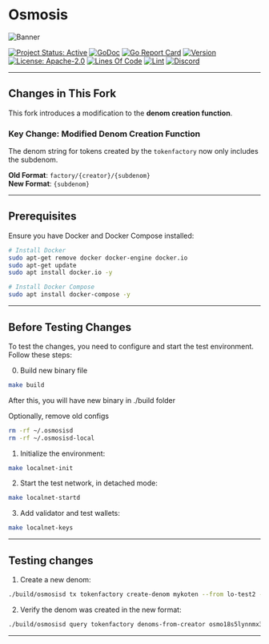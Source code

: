 
# Osmosis

![Banner](assets/banner.png)

[![Project Status: Active](https://img.shields.io/badge/repo%20status-Active-green.svg?style=flat-square)](https://www.repostatus.org/#active)
[![GoDoc](https://img.shields.io/badge/godoc-reference-blue?style=flat-square&logo=go)](https://pkg.go.dev/github.com/osmosis-labs/osmosis/v11)
[![Go Report Card](https://goreportcard.com/badge/github.com/osmosis-labs/osmosis?style=flat-square)](https://goreportcard.com/report/github.com/osmosis-labs/osmosis/v11)
[![Version](https://img.shields.io/github/tag/osmosis-labs/osmosis.svg?style=flat-square)](https://github.com/osmosis-labs/osmosis/releases/latest)
[![License: Apache-2.0](https://img.shields.io/github/license/osmosis-labs/osmosis.svg?style=flat-square)](https://github.com/osmosis-labs/osmosis/blob/main/LICENSE)
[![Lines Of Code](https://img.shields.io/tokei/lines/github/osmosis-labs/osmosis?style=flat-square)](https://github.com/osmosis-labs/osmosis)
[![Lint](https://img.shields.io/github/actions/workflow/status/osmosis-labs/osmosis/lint.yml?style=flat-square&label=Lint)](https://github.com/marketplace/actions/super-linter)
[![Discord](https://badgen.net/badge/icon/discord?icon=discord&label)](https://discord.gg/osmosis)

---

## Changes in This Fork

This fork introduces a modification to the **denom creation function**.

### Key Change: Modified Denom Creation Function

The denom string for tokens created by the `tokenfactory` now only includes the subdenom.

**Old Format**: `factory/{creator}/{subdenom}`  
**New Format**: `{subdenom}`

---

## Prerequisites

Ensure you have Docker and Docker Compose installed:

```bash
# Install Docker
sudo apt-get remove docker docker-engine docker.io
sudo apt-get update
sudo apt install docker.io -y

# Install Docker Compose
sudo apt install docker-compose -y
```

---

## Before Testing Changes

To test the changes, you need to configure and start the test environment. Follow these steps:

0. Build new binary file
```bash
make build 
```
After this, you will have new binary in ./build folder

Optionally, remove old configs
```bash
rm -rf ~/.osmosisd
rm -rf ~/.osmosisd-local 
```

1. Initialize the environment:
```bash
make localnet-init
```

2. Start the test network, in detached mode:
```bash
make localnet-startd
```

3. Add validator and test wallets:
```bash
make localnet-keys
```

---

## Testing changes

1. Create a new denom:
```bash
./build/osmosisd tx tokenfactory create-denom mykoten --from lo-test2 --chain-id localosmosis --fees 5000uosmo --gas 2000000 --keyring-backend test
```

2. Verify the denom was created in the new format:
```bash
./build/osmosisd query tokenfactory denoms-from-creator osmo18s5lynnmx37hq4wlrw9gdn68sg2uxp5rgk26vv --chain-id localosmosis
```

---
